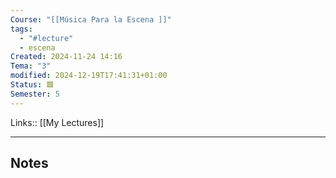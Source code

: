 ```yaml
---
Course: "[[Música Para la Escena ]]"
tags:
  - "#lecture"
  - escena
Created: 2024-11-24 14:16
Tema: "3"
modified: 2024-12-19T17:41:31+01:00
Status: 🟥
Semester: 5
---
```

Links:: [[My Lectures]]
___
## Notes

